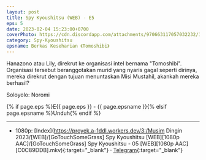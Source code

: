 ```yaml
---
layout: post
title: Spy Kyoushitsu (WEB) - E5
eps: 5
date: 2023-02-04 15:23:00+0700
coverPhoto: https://cdn.discordapp.com/attachments/970663117057032232/1071343996355481630/mpv-shot0197.jpg
category: Spy-Kyoushitsu
epsname: Berkas Keseharian 《Tomoshibi》
---
```


Hanazono atau Lily, direkrut ke organisasi intel bernama "Tomoshibi". Organisasi tersebut beranggotakan murid yang nyaris gagal seperti dirinya, mereka direkrut dengan tujuan menuntaskan Misi Mustahil, akankah mereka berhasil?

Soloyolo: Noromi

{% if page.eps %}E{{ page.eps }} - {{ page.epsname }}{% elsif page.epsname %}Unduh{% endif %}

---
- 1080p: [Index](https://proyek.a-1ddl.workers.dev/3:/Musim Dingin 2023/[WEB]/[GoTouchSomeGrass] Spy Kyoushitsu [WEB][1080p AAC]/[GoTouchSomeGrass] Spy Kyoushitsu - 05 [WEB][1080p AAC][C0C89DDB].mkv){:target="_blank"} &middot; [Telegram](https://t.me/a1fansubweeklies/198){:target="_blank"}
